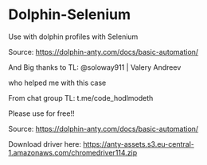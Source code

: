 # Dolphin-Selenium
Use with dolphin profiles with Selenium

Source: https://dolphin-anty.com/docs/basic-automation/

And Big thanks to TL: @soloway911  |  Valery Andreev 

who helped me with this case

From chat group TL: t.me/code_hodlmodeth


Please use for free!!


Source: https://dolphin-anty.com/docs/basic-automation/

Download driver here: https://anty-assets.s3.eu-central-1.amazonaws.com/chromedriver114.zip
